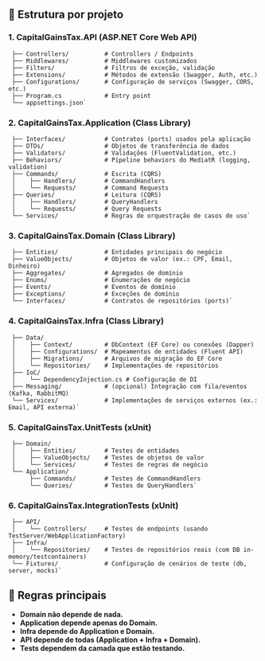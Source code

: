 
## 📂 Estrutura por projeto

### **1. CapitalGainsTax.API** (ASP.NET Core Web API)

```shell
 ├── Controllers/          # Controllers / Endpoints
 ├── Middlewares/          # Middlewares customizados
 ├── Filters/              # Filtros de exceção, validação
 ├── Extensions/           # Métodos de extensão (Swagger, Auth, etc.)
 ├── Configurations/       # Configuração de serviços (Swagger, CORS, etc.)
 ├── Program.cs            # Entry point
 └── appsettings.json` 
```


### **2. CapitalGainsTax.Application** (Class Library)

```shell
 ├── Interfaces/           # Contratos (ports) usados pela aplicação
 ├── DTOs/                 # Objetos de transferência de dados
 ├── Validators/           # Validações (FluentValidation, etc.)
 ├── Behaviors/            # Pipeline behaviors do MediatR (logging, validation)
 ├── Commands/             # Escrita (CQRS)
 │    ├── Handlers/        # CommandHandlers
 │    └── Requests/        # Command Requests
 ├── Queries/              # Leitura (CQRS)
 │    ├── Handlers/        # QueryHandlers
 │    └── Requests/        # Query Requests
 └── Services/             # Regras de orquestração de casos de uso` 
```

### **3. CapitalGainsTax.Domain** (Class Library)

```shell
 ├── Entities/             # Entidades principais do negócio
 ├── ValueObjects/         # Objetos de valor (ex.: CPF, Email, Dinheiro)
 ├── Aggregates/           # Agregados de domínio
 ├── Enums/                # Enumerações de negócio
 ├── Events/               # Eventos de domínio
 ├── Exceptions/           # Exceções de domínio
 └── Interfaces/           # Contratos de repositórios (ports)` 
```


### **4. CapitalGainsTax.Infra** (Class Library)

```shell
 ├── Data/
 │    ├── Context/         # DbContext (EF Core) ou conexões (Dapper)
 │    ├── Configurations/  # Mapeamentos de entidades (Fluent API)
 │    ├── Migrations/      # Arquivos de migração do EF Core
 │    └── Repositories/    # Implementações de repositórios
 ├── IoC/
 │    └── DependencyInjection.cs # Configuração de DI
 ├── Messaging/            # (opcional) Integração com fila/eventos (Kafka, RabbitMQ)
 └── Services/             # Implementações de serviços externos (ex.: Email, API externa)` 
```

### **5. CapitalGainsTax.UnitTests** (xUnit)

```shell
 ├── Domain/
 │    ├── Entities/        # Testes de entidades
 │    ├── ValueObjects/    # Testes de objetos de valor
 │    └── Services/        # Testes de regras de negócio
 └── Application/
      ├── Commands/        # Testes de CommandHandlers
      └── Queries/         # Testes de QueryHandlers` 
```
### **6. CapitalGainsTax.IntegrationTests** (xUnit)

```shell
 ├── API/
 │    └── Controllers/     # Testes de endpoints (usando TestServer/WebApplicationFactory)
 ├── Infra/
 │    └── Repositories/    # Testes de repositórios reais (com DB in-memory/testcontainers)
 └── Fixtures/             # Configuração de cenários de teste (db, server, mocks)` 
```

## 🔑 Regras principais

-   **Domain não depende de nada.**    
-   **Application depende apenas do Domain.**    
-   **Infra depende do Application e Domain.**    
-   **API depende de todas (Application + Infra + Domain).**    
-   **Tests dependem da camada que estão testando.**
